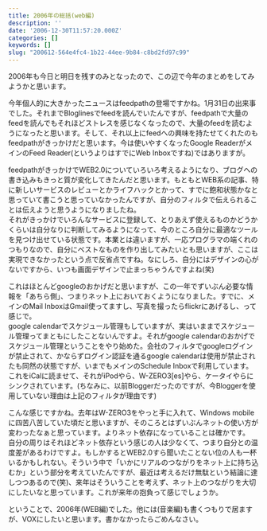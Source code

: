 ```yaml
---
title: 2006年の総括(web編)
description: ''
date: '2006-12-30T11:57:20.000Z'
categories: []
keywords: []
slug: "200612-564e4fc4-1b22-44ee-9b84-c8bd2fd97c99"
---
```

2006年も今日と明日を残すのみとなったので、この辺で今年のまとめをしてみようかと思います。

今年個人的に大きかったニュースはfeedpathの登場ですかね。1月31日の出来事でした。それまでBloglinesでfeedを読んでいたんですが、feedpathで大量のfeedを読んでもそれほどストレスを感じなくなったので、大量のfeedを読むようになったと思います。そして、それ以上にfeedへの興味を持たせてくれたのもfeedpathがきっかけだと思います。今は使いやすくなったGoogle ReaderがメインのFeed Reader(というよりはすでにWeb Inboxですね)ではありますが。

feedpathがきっかけでWEB2.0についていろいろ考えるようになり、ブログへの書き込みもきっと質が変化してきたんだと思います。もともとWEB系の記事、特に新しいサービスのレビューとかライフハックとかって、すでに飽和状態かなと思っていて書こうと思っていなかったんですが、自分のフィルタで伝えられることは伝えようと思うようになりましたね。  
それがきっかけでいろんなサービスに登録して、とりあえず使えるものかどうかくらいは自分なりに判断してみるようになって、今のところ自分に最適なツールを見つけ出せている状態です。本業とは違いますが、一応プログラマの端くれのつもりなので、自分にベストなものを作り出してみたいとも思いますが、ここは実現できなかったという点で反省点ですね。なにしろ、自分にはデザインの心がないですから、いつも画面デザインで止まっちゃうんですよね(笑)

これはほとんどgoogleのおかげだと思いますが、この一年でずいぶん必要な情報を「あちら側」、つまりネット上においておくようになりました。すでに、メインのMail InboxはGmail使ってますし、写真を撮ったらflickrにあげるし、って感じで。  
google calendarでスケジュール管理もしていますが、実はいままでスケジュール管理ってまともにしたことないんですよ。それがgoogle calendarのおかげでスケジュール管理ということをやり始めた。会社のフィルタでgoogleログインが禁止されて、かならずログイン認証を通るgoogle calendarは使用が禁止されたも同然の状態ですが、いまでもメインのSchedule Inboxで利用しています。これをiCalに読ませて、それがiPodやら、W-ZERO3\[es\]やら、ケータイやらにシンクされています。(ちなみに、以前Bloggerだったのですが、今Bloggerを使用していない理由は上記のフィルタが理由です)

こんな感じですかね。去年はW-ZERO3をやっと手に入れて、Windows mobileに四苦八苦していた頃だと思いますが、そのころとはずいぶんネットの使い方が変わったなぁと思っています。よりネット依存になっていることは確かです。  
自分の周りはそれほどネット依存という感じの人は少なくて、つまり自分との温度差があるわけですよ。もしかするとWEB2.0すら聞いたことない位の人も一杯いるかもしれない。そういう中で「いかにリアルのつながりをネット上に持ち込むか」という部分を考えていたんですが、最近は考えるだけ無駄という結論に達しつつあるので(笑)、来年はそういうことを考えず、ネット上のつながりを大切にしたいなと思っています。これが来年の抱負って感じでしょうか。

ということで、2006年(WEB編)でした。他には(音楽編)も書くつもりで居ますが、VOXにしたいと思います。書かなかったらごめんなさい。